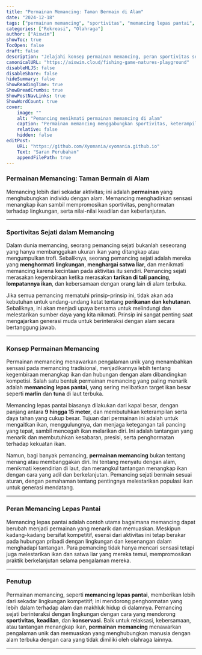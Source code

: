 ```yaml
---
title: "Permainan Memancing: Taman Bermain di Alam"
date: "2024-12-18"
tags: ["permainan memancing", "sportivitas", "memancing lepas pantai", "memancing rekreasi"]
categories: ["Rekreasi", "Olahraga"]
author: ["Aixwim"]
showToc: true
TocOpen: false
draft: false
description: "Jelajahi konsep permainan memancing, peran sportivitas sejati, dan dunia memancing lepas pantai yang penuh sensasi di taman bermain alam."
canonicalURL: "https://aixwim.cloud/fishing-game-natures-playground"
disableHLJS: false
disableShare: false
hideSummary: false
ShowReadingTime: true
ShowBreadCrumbs: true
ShowPostNavLinks: true
ShowWordCount: true
cover:
    image: ""
    alt: "Pemancing menikmati permainan memancing di alam"
    caption: "Permainan memancing menggabungkan sportivitas, keterampilan, dan hubungan yang mendalam dengan alam."
    relative: false
    hidden: false
editPost:
    URL: "https://github.com/Xyomania/xyomania.github.io"
    Text: "Saran Perubahan"
    appendFilePath: true
---
```


### Permainan Memancing: Taman Bermain di Alam

Memancing lebih dari sekadar aktivitas; ini adalah **permainan** yang menghubungkan individu dengan alam. Memancing menghadirkan sensasi menangkap ikan sambil mempromosikan sportivitas, penghormatan terhadap lingkungan, serta nilai-nilai keadilan dan keberlanjutan.

---

### Sportivitas Sejati dalam Memancing

Dalam dunia memancing, seorang pemancing sejati bukanlah seseorang yang hanya membanggakan ukuran ikan yang ditangkap atau mengumpulkan trofi. Sebaliknya, seorang pemancing sejati adalah mereka yang **menghormati lingkungan**, **menghargai satwa liar**, dan menikmati memancing karena kecintaan pada aktivitas itu sendiri. Pemancing sejati merasakan kegembiraan ketika merasakan **tarikan di tali pancing**, **lompatannya ikan**, dan kebersamaan dengan orang lain di alam terbuka.

Jika semua pemancing mematuhi prinsip-prinsip ini, tidak akan ada kebutuhan untuk undang-undang ketat tentang **perikanan dan kehutanan**. Sebaliknya, ini akan menjadi upaya bersama untuk melindungi dan melestarikan sumber daya yang kita nikmati. Prinsip ini sangat penting saat mengajarkan generasi muda untuk berinteraksi dengan alam secara bertanggung jawab.

---

### Konsep Permainan Memancing

Permainan memancing menawarkan pengalaman unik yang menambahkan sensasi pada memancing tradisional, menjadikannya lebih tentang kegembiraan menangkap ikan dan hubungan dengan alam dibandingkan kompetisi. Salah satu bentuk permainan memancing yang paling menarik adalah **memancing lepas pantai**, yang sering melibatkan target ikan besar seperti **marlin** dan **tuna** di laut terbuka.

Memancing lepas pantai biasanya dilakukan dari kapal besar, dengan panjang antara **9 hingga 15 meter**, dan membutuhkan keterampilan serta daya tahan yang cukup besar. Tujuan dari permainan ini adalah untuk mengaitkan ikan, menggulungnya, dan menjaga ketegangan tali pancing yang tepat, sambil mencegah ikan melarikan diri. Ini adalah tantangan yang menarik dan membutuhkan kesabaran, presisi, serta penghormatan terhadap kekuatan ikan.

Namun, bagi banyak pemancing, **permainan memancing** bukan tentang menang atau membanggakan diri. Ini tentang menyatu dengan alam, menikmati kesendirian di laut, dan merangkul tantangan menangkap ikan dengan cara yang adil dan berkelanjutan. Pemancing sejati bermain sesuai aturan, dengan pemahaman tentang pentingnya melestarikan populasi ikan untuk generasi mendatang.

---

### Peran Memancing Lepas Pantai

Memancing lepas pantai adalah contoh utama bagaimana memancing dapat berubah menjadi permainan yang menarik dan memuaskan. Meskipun kadang-kadang bersifat kompetitif, esensi dari aktivitas ini tetap berakar pada hubungan pribadi dengan lingkungan dan kesenangan dalam menghadapi tantangan. Para pemancing tidak hanya mencari sensasi tetapi juga melestarikan ikan dan satwa liar yang mereka temui, mempromosikan praktik berkelanjutan selama pengalaman mereka.

---

### Penutup

Permainan memancing, seperti **memancing lepas pantai**, memberikan lebih dari sekadar lingkungan kompetitif; ini mendorong penghormatan yang lebih dalam terhadap alam dan makhluk hidup di dalamnya. Pemancing sejati berinteraksi dengan lingkungan dengan cara yang mendorong **sportivitas**, **keadilan**, dan **konservasi**. Baik untuk relaksasi, kebersamaan, atau tantangan menangkap ikan, **permainan memancing** menawarkan pengalaman unik dan memuaskan yang menghubungkan manusia dengan alam terbuka dengan cara yang tidak dimiliki oleh olahraga lainnya.

---

